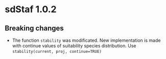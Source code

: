 # sdStaf 1.0.2

## Breaking changes

* The function `stability` was modificated. New implementation is made with continue values of suitability species distribution. Use `stability(current, proj, continue=TRUE)`
